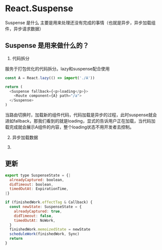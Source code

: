 # React.Suspense

  Suspense 是什么
  主要是用来处理还没有完成的事情（也就是异步，异步加载组件，异步请求数据）

## Suspense 是用来做什么的？

1. 代码拆分

服务于打包优化的代码拆分。lazy和suspense配合使用

```js
const A = React.lazy(() => import('./A'))

return (
  <Suspense fallback={<p>loading</p>}>
    <Route component={A} path="/a">
  </Suspense>
)

```

当路由切换时，加载新的组件代码，代码加载是异步的过程，此时suspense就会进如fallback，那我们看到的就是loading，显式的告诉用户正在加载，当代码加载完成就会展示A组件的内容，整个loading状态不用开发者去控制。

2. 异步加载数据

3.

## 更新

```js
export type SuspenseState = {|
  alreadyCaptured: boolean,
  didTimeout: boolean,
  timedOutAt: ExpirationTime,
|}
```

```js
if (finishedWork.effectTag & Callback) {
  const newState: SuspenseState = {
    alreadyCaptured: true,
    didTimeout: false,
    timedOutAt: NoWork,
  }
  finishedWork.memoizedState = newState
  scheduleWork(finishedWork, Sync)
  return
}
```

